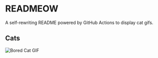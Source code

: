 # READMEOW

A self-rewriting README powered by GitHub Actions to display cat gifs.

## Cats

![Bored Cat GIF](https://media3.giphy.com/media/v1.Y2lkPTlhY2QwMmRhOGVmY2Vqd2dxNzVteGJhMzI1MGVxZ3lwc3RkbDNudWl1eWxmYThzdCZlcD12MV9naWZzX3NlYXJjaCZjdD1n/mlvseq9yvZhba/200.gif)
